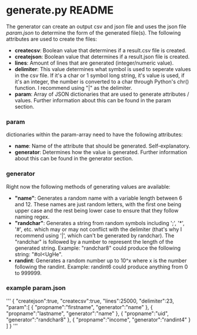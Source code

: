 # generate.py README

The generator can create an output csv and json file and uses the json file *param.json* to determine the form of the generated file(s).
The following attributes are used to create the files:
- **createcsv**: Boolean value that determines if a result.csv file is created.
- **createjson**: Boolean value that determines if a result.json file is created.
- **lines**: Amount of lines that are generated (integer/numeric value).
- **delimiter**: This value determines what symbol is used to seperate values in the csv file. If it's a char or 1 symbol long string, it's value is used, if it's an integer, the number is converted to a char through Python's chr() function. I recommend using "|" as the delimiter.
- **param**: Array of JSON dictionaries that are used to generate attributes / values. Further information about this can be found in the param section.

### param

dictionaries within the param-array need to have the following attributes:
- **name**: Name of the attribute that should be generated. Self-explanatory.
- **generator**: Determines how the value is generated. Further information about this can be found in the generator section.

### generator

Right now the following methods of generating values are available:
- **"name"**: Generates a random name with a variable length between 6 and 12. These names are just random letters, with the first one being upper case and the rest being lower case to ensure that they follow naming regex.
- **"randchar"**: Generates a string from random symbols including ';', '*', '#', etc. which may or may not conflict with the delimiter (that's why I recommend using '|', which can't be generated by randchar). The "randchar" is followed by a number to represent the length of the generated string. Example: "randchar8" could produce the following string: "#oI<UgHe".
- **randint**: Generates a random number up to 10^x where x is the number following the randint. Example: randint6 could produce anything from 0 to 999999.

### example param.json

'''
{
	"createjson":true,
	"createcsv":true,
	"lines":25000,
	"delimiter":23,
	"param":[
		{
			"propname":"firstname",
			"generator":"name"
		},
		{
			"propname":"lastname",
			"generator":"name"
		},
		{
			"propname":"uid",
			"generator":"randchar8"
		},
		{
			"propname":"income",
			"generator":"randint4"
		}
	]
}
'''